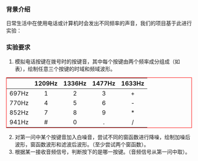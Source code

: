 <style>
table {
margin: auto;
border: 1px solid red
}
</style>
### 背景介绍

日常生活中在使用电话或计算机时会发出不同频率的声音，我们的项目基于此进行实验：

### 实验要求

1. 模拟电话按键在拨号时的按键音，其中每个按键由两个频率成分组成（如表），绘制任意三个按键的时域和频域波形。

|       | 1209Hz | 1336Hz | 1477Hz | 1633Hz |
| :---: | :----: | :----: | :----: | :----: |
| 697Hz |   1    |   2    |   3    |   +    |
| 770Hz |   4    |   5    |   6    |   -    |
| 852Hz |   7    |   8    |   9    |   *    |
| 941Hz |   #    |   0    |   .    |   /    |

2. 对第一问中某个按键音加入白噪音，尝试不同的窗函数进行降噪，绘制加噪后波形，窗函数波形和滤波后波形。（至少尝试两个窗函数）。
3. 根据某一接收音频信号，判断按下的是哪一按键。（音频信号从第一问中取）。

